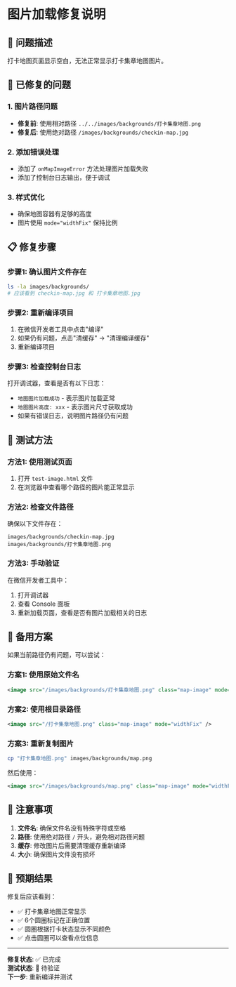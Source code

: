 # 图片加载修复说明

## 🚨 问题描述
打卡地图页面显示空白，无法正常显示打卡集章地图图片。

## 🔧 已修复的问题

### 1. 图片路径问题
- **修复前**: 使用相对路径 `../../images/backgrounds/打卡集章地图.png`
- **修复后**: 使用绝对路径 `/images/backgrounds/checkin-map.jpg`

### 2. 添加错误处理
- 添加了 `onMapImageError` 方法处理图片加载失败
- 添加了控制台日志输出，便于调试

### 3. 样式优化
- 确保地图容器有足够的高度
- 图片使用 `mode="widthFix"` 保持比例

## 📋 修复步骤

### 步骤1: 确认图片文件存在
```bash
ls -la images/backgrounds/
# 应该看到 checkin-map.jpg 和 打卡集章地图.jpg
```

### 步骤2: 重新编译项目
1. 在微信开发者工具中点击"编译"
2. 如果仍有问题，点击"清缓存" → "清理编译缓存"
3. 重新编译项目

### 步骤3: 检查控制台日志
打开调试器，查看是否有以下日志：
- `地图图片加载成功` - 表示图片加载正常
- `地图图片高度: xxx` - 表示图片尺寸获取成功
- 如果有错误日志，说明图片路径仍有问题

## 🧪 测试方法

### 方法1: 使用测试页面
1. 打开 `test-image.html` 文件
2. 在浏览器中查看哪个路径的图片能正常显示

### 方法2: 检查文件路径
确保以下文件存在：
```
images/backgrounds/checkin-map.jpg
images/backgrounds/打卡集章地图.png
```

### 方法3: 手动验证
在微信开发者工具中：
1. 打开调试器
2. 查看 Console 面板
3. 重新加载页面，查看是否有图片加载相关的日志

## 🔄 备用方案

如果当前路径仍有问题，可以尝试：

### 方案1: 使用原始文件名
```xml
<image src="/images/backgrounds/打卡集章地图.png" class="map-image" mode="widthFix" />
```

### 方案2: 使用根目录路径
```xml
<image src="/打卡集章地图.png" class="map-image" mode="widthFix" />
```

### 方案3: 重新复制图片
```bash
cp "打卡集章地图.png" images/backgrounds/map.png
```
然后使用：
```xml
<image src="/images/backgrounds/map.png" class="map-image" mode="widthFix" />
```

## 📝 注意事项

1. **文件名**: 确保文件名没有特殊字符或空格
2. **路径**: 使用绝对路径 `/` 开头，避免相对路径问题
3. **缓存**: 修改图片后需要清理缓存重新编译
4. **大小**: 确保图片文件没有损坏

## 🎯 预期结果

修复后应该看到：
- ✅ 打卡集章地图正常显示
- ✅ 6个圆圈标记在正确位置
- ✅ 圆圈根据打卡状态显示不同颜色
- ✅ 点击圆圈可以查看点位信息

---

**修复状态**: ✅ 已完成  
**测试状态**: 🧪 待验证  
**下一步**: 重新编译并测试
